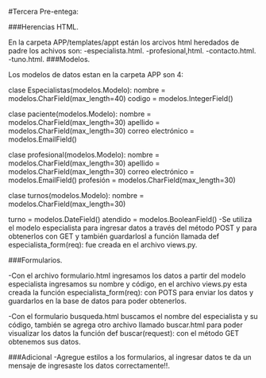 #Tercera Pre-entega:

###Herencias HTML.

En la carpeta APP/templates/appt están los arcivos html heredados de padre los achivos son: -especialista.html. -profesional,html. -contacto.html. -tuno.html.
###Modelos.

Los modelos de datos estan en la carpeta APP son 4:

clase Especialistas(modelos.Modelo): nombre = modelos.CharField(max_length=40) codigo = modelos.IntegerField()

clase paciente(modelos.Modelo): nombre = modelos.CharField(max_length=30) apellido = modelos.CharField(max_length=30) correo electrónico = modelos.EmailField()

clase profesional(modelos.Modelo): nombre = modelos.CharField(max_length=30) apellido = modelos.CharField(max_length=30) correo electrónico = modelos.EmailField() profesión = modelos.CharField(max_length=30)

clase turnos(modelos.Modelo): nombre = modelos.CharField(max_length=30)

turno = modelos.DateField()
atendido = modelos.BooleanField()
-Se utiliza el modelo especialista para ingresar datos a través del método POST y para obtenerlos con GET y también guardarlosl a función llamada def especialista_form(req): fue creada en el archivo views.py.

###Formularios.

-Con el archivo formulario.html ingresamos los datos a partir del modelo especialista ingresamos su nombre y código, en el archivo views.py esta creada la función especialista_form(req): con POTS para enviar los datos y guardarlos en la base de datos para poder obtenerlos.

-Con el formulario busqueda.html buscamos el nombre del especialista y su código, también se agrega otro archivo llamado buscar.html para poder visualizar los datos la función def buscar(request): con el método GET obtenemos sus datos.

###Adicional -Agregue estilos a los formularios, al ingresar datos te da un mensaje de ingresaste los datos correctamente!!.
